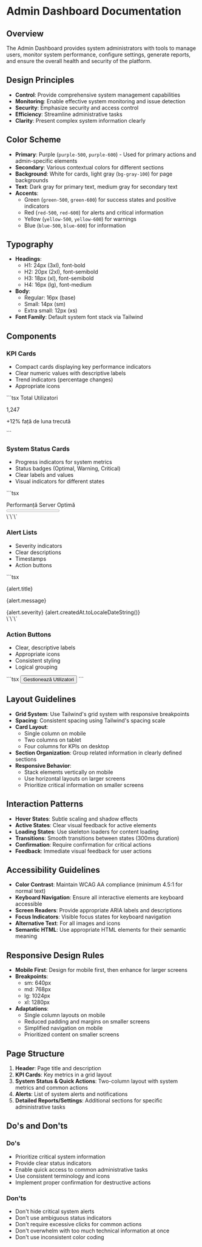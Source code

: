# Admin Dashboard Documentation

## Overview
The Admin Dashboard provides system administrators with tools to manage users, monitor system performance, configure settings, generate reports, and ensure the overall health and security of the platform.

## Design Principles
- **Control**: Provide comprehensive system management capabilities
- **Monitoring**: Enable effective system monitoring and issue detection
- **Security**: Emphasize security and access control
- **Efficiency**: Streamline administrative tasks
- **Clarity**: Present complex system information clearly

## Color Scheme
- **Primary**: Purple (`purple-500`, `purple-600`) - Used for primary actions and admin-specific elements
- **Secondary**: Various contextual colors for different sections
- **Background**: White for cards, light gray (`bg-gray-100`) for page backgrounds
- **Text**: Dark gray for primary text, medium gray for secondary text
- **Accents**:
  - Green (`green-500`, `green-600`) for success states and positive indicators
  - Red (`red-500`, `red-600`) for alerts and critical information
  - Yellow (`yellow-500`, `yellow-600`) for warnings
  - Blue (`blue-500`, `blue-600`) for information

## Typography
- **Headings**: 
  - H1: 24px (3xl), font-bold
  - H2: 20px (2xl), font-semibold
  - H3: 18px (xl), font-semibold
  - H4: 16px (lg), font-medium
- **Body**: 
  - Regular: 16px (base)
  - Small: 14px (sm)
  - Extra small: 12px (xs)
- **Font Family**: Default system font stack via Tailwind

## Components

### KPI Cards
- Compact cards displaying key performance indicators
- Clear numeric values with descriptive labels
- Trend indicators (percentage changes)
- Appropriate icons

\`\`\`tsx
<Card>
  <CardHeader className="flex flex-row items-center justify-between space-y-0 pb-2">
    <CardTitle className="text-sm font-medium">Total Utilizatori</CardTitle>
    <Users className="h-4 w-4 text-muted-foreground" />
  </CardHeader>
  <CardContent>
    <div className="text-2xl font-bold">1,247</div>
    <p className="text-xs text-muted-foreground">+12% față de luna trecută</p>
  </CardContent>
</Card>
\`\`\`

### System Status Cards
- Progress indicators for system metrics
- Status badges (Optimal, Warning, Critical)
- Clear labels and values
- Visual indicators for different states

\`\`\`tsx
<div className="space-y-2">
  <div className="flex items-center justify-between">
    <span className="text-sm">Performanță Server</span>
    <Badge className="bg-green-600">Optimă</Badge>
  </div>
  <Progress value={92} className="h-2" />
</div>
\`\`\`

### Alert Lists
- Severity indicators
- Clear descriptions
- Timestamps
- Action buttons

\`\`\`tsx
<div className="flex items-center justify-between p-3 border rounded-lg">
  <div className="flex items-center space-x-3">
    <AlertTriangle className="h-4 w-4 text-red-600" />
    <div>
      <p className="text-sm font-medium">{alert.title}</p>
      <p className="text-xs text-muted-foreground">{alert.message}</p>
    </div>
  </div>
  <div className="flex items-center space-x-2">
    <Badge variant="destructive">{alert.severity}</Badge>
    <Clock className="h-3 w-3 text-muted-foreground" />
    <span className="text-xs text-muted-foreground">{alert.createdAt.toLocaleDateString()}</span>
  </div>
</div>
\`\`\`

### Action Buttons
- Clear, descriptive labels
- Appropriate icons
- Consistent styling
- Logical grouping

\`\`\`tsx
<Button className="w-full justify-start" size="sm">
  <Users className="mr-2 h-4 w-4" />
  Gestionează Utilizatori
</Button>
\`\`\`

## Layout Guidelines
- **Grid System**: Use Tailwind's grid system with responsive breakpoints
- **Spacing**: Consistent spacing using Tailwind's spacing scale
- **Card Layout**: 
  - Single column on mobile
  - Two columns on tablet
  - Four columns for KPIs on desktop
- **Section Organization**: Group related information in clearly defined sections
- **Responsive Behavior**: 
  - Stack elements vertically on mobile
  - Use horizontal layouts on larger screens
  - Prioritize critical information on smaller screens

## Interaction Patterns
- **Hover States**: Subtle scaling and shadow effects
- **Active States**: Clear visual feedback for active elements
- **Loading States**: Use skeleton loaders for content loading
- **Transitions**: Smooth transitions between states (300ms duration)
- **Confirmation**: Require confirmation for critical actions
- **Feedback**: Immediate visual feedback for user actions

## Accessibility Guidelines
- **Color Contrast**: Maintain WCAG AA compliance (minimum 4.5:1 for normal text)
- **Keyboard Navigation**: Ensure all interactive elements are keyboard accessible
- **Screen Readers**: Provide appropriate ARIA labels and descriptions
- **Focus Indicators**: Visible focus states for keyboard navigation
- **Alternative Text**: For all images and icons
- **Semantic HTML**: Use appropriate HTML elements for their semantic meaning

## Responsive Design Rules
- **Mobile First**: Design for mobile first, then enhance for larger screens
- **Breakpoints**:
  - sm: 640px
  - md: 768px
  - lg: 1024px
  - xl: 1280px
- **Adaptations**:
  - Single column layouts on mobile
  - Reduced padding and margins on smaller screens
  - Simplified navigation on mobile
  - Prioritized content on smaller screens

## Page Structure
1. **Header**: Page title and description
2. **KPI Cards**: Key metrics in a grid layout
3. **System Status & Quick Actions**: Two-column layout with system metrics and common actions
4. **Alerts**: List of system alerts and notifications
5. **Detailed Reports/Settings**: Additional sections for specific administrative tasks

## Do's and Don'ts

### Do's
- Prioritize critical system information
- Provide clear status indicators
- Enable quick access to common administrative tasks
- Use consistent terminology and icons
- Implement proper confirmation for destructive actions

### Don'ts
- Don't hide critical system alerts
- Don't use ambiguous status indicators
- Don't require excessive clicks for common actions
- Don't overwhelm with too much technical information at once
- Don't use inconsistent color coding
